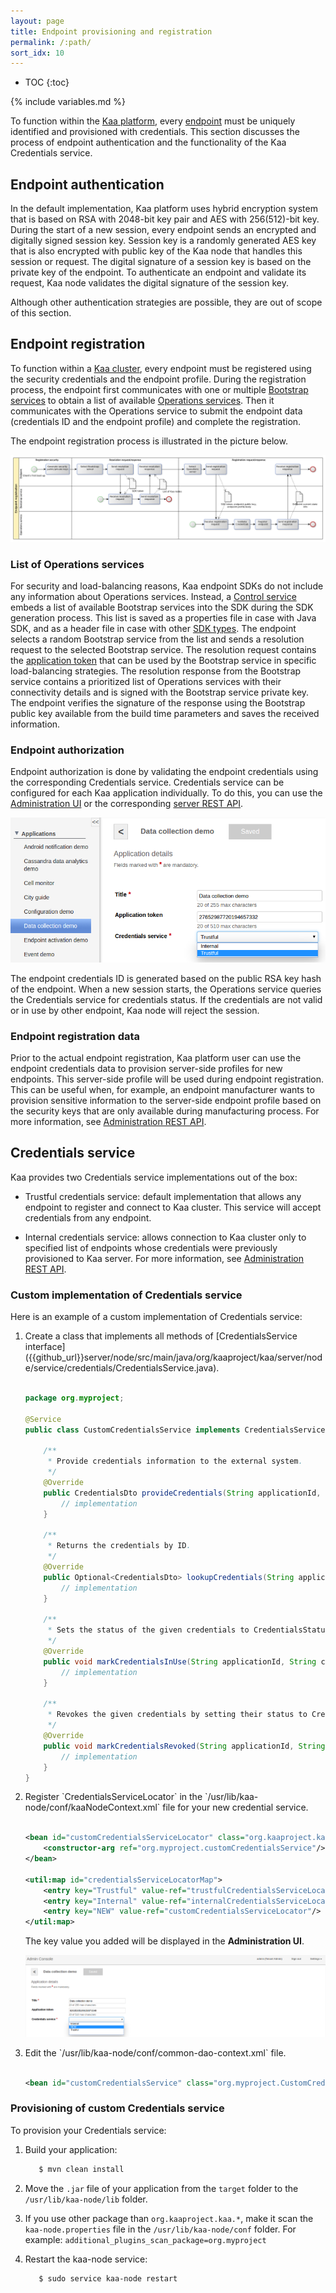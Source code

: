 ```yaml
---
layout: page
title: Endpoint provisioning and registration
permalink: /:path/
sort_idx: 10
---
```


* TOC
{:toc}

{% include variables.md %}

To function within the [Kaa platform]({{root_url}}Glossary/#kaa-platform), every [endpoint]({{root_url}}Glossary/#endpoint-ep) must be uniquely identified and provisioned with credentials.
This section discusses the process of endpoint authentication and the functionality of the Kaa Credentials service.

## Endpoint authentication

In the default implementation, Kaa platform uses hybrid encryption system that is based on RSA with 2048-bit key pair and AES with 256(512)-bit key.
During the start of a new session, every endpoint sends an encrypted and digitally signed session key.
Session key is a randomly generated AES key that is also encrypted with public key of the Kaa node that handles this session or request.
The digital signature of a session key is based on the private key of the endpoint.
To authenticate an endpoint and validate its request, Kaa node validates the digital signature of the session key.

Although other authentication strategies are possible, they are out of scope of this section.

## Endpoint registration

To function within a [Kaa cluster]({{root_url}}Glossary/#kaa-cluster), every endpoint must be registered using the security credentials and the endpoint profile.
During the registration process, the endpoint first communicates with one or multiple [Bootstrap services]({{root_url}}Glossary/#bootstrap-service) to obtain a list of available [Operations services]({{root_url}}Glossary/#operations-service).
Then it communicates with the Operations service to submit the endpoint data (credentials ID and the endpoint profile) and complete the registration.

The endpoint registration process is illustrated in the picture below.

![Endpoint Registration](attach/registration.png)

### List of Operations services

For security and load-balancing reasons, Kaa endpoint SDKs do not include any information about Operations services.
Instead, a [Control service]({{root_url}}Glossary/#control-service) embeds a list of available Bootstrap services into the SDK during the SDK generation process.
This list is saved as a properties file in case with Java SDK, and as a header file in case with other [SDK types]({{root_url}}Glossary/#sdk-type).
The endpoint selects a random Bootstrap service from the list and sends a resolution request to the selected Bootstrap service.
The resolution request contains the [application token]({{root_url}}Glossary/#application-token) that can be used by the Bootstrap service in specific load-balancing strategies.
The resolution response from the Bootstrap service contains a prioritized list of Operations services with their connectivity details and is signed with the Bootstrap service private key.
The endpoint verifies the signature of the response using the Bootstrap public key available from the build time parameters and saves the received information.

### Endpoint authorization

Endpoint authorization is done by validating the endpoint credentials using the corresponding Credentials service.
Credentials service can be configured for each Kaa application individually.
To do this, you can use the [Administration UI]({{root_url}}Glossary/#administration-ui) or the corresponding [server REST API]({{root_url}}Programming-guide/Server-REST-APIs/#!/Application/editApplication).

![credential](attach/credentials-for-apps.png)

The endpoint credentials ID is generated based on the public RSA key hash of the endpoint.
When a new session starts, the Operations service queries the Credentials service for credentials status.
If the credentials are not valid or in use by other endpoint, Kaa node will reject the session.

### Endpoint registration data

Prior to the actual endpoint registration, Kaa platform user can use the endpoint credentials data to provision server-side profiles for new endpoints.
This server-side profile will be used during endpoint registration.
This can be useful when, for example, an endpoint manufacturer wants to provision sensitive information to the server-side endpoint profile based on the security keys that are only available during manufacturing process.
For more information, see [Administration REST API]({{root_url}}Programming-guide/Server-REST-APIs/#!/Device_management/provisionCredentials).

## Credentials service

Kaa provides two Credentials service implementations out of the box:

- Trustful credentials service: default implementation that allows any endpoint to register and connect to Kaa cluster.
This service will accept credentials from any endpoint.

- Internal credentials service: allows connection to Kaa cluster only to specified list of endpoints whose credentials were previously provisioned to Kaa server.
For more information, see [Administration REST API]({{root_url}}Programming-guide/Server-REST-APIs/#!/Device_management/provisionCredentials).

### Custom implementation of Credentials service

Here is an example of a custom implementation of Credentials service:

<ol>
<li markdown="1">
Create a class that implements all methods of [CredentialsService interface]({{github_url}}server/node/src/main/java/org/kaaproject/kaa/server/node/service/credentials/CredentialsService.java).

```java

package org.myproject;

@Service
public class CustomCredentialsService implements CredentialsService {

	/**
	 * Provide credentials information to the external system.
	 */
	@Override
	public CredentialsDto provideCredentials(String applicationId, CredentialsDto credentials) throws CredentialsServiceException {
		// implementation
	}

	/**
	 * Returns the credentials by ID.
	 */
	@Override
	public Optional<CredentialsDto> lookupCredentials(String applicationId, String credentialsId) throws CredentialsServiceException {
		// implementation
	}

	/**
	 * Sets the status of the given credentials to CredentialsStatus.IN_USE
	 */
	@Override
	public void markCredentialsInUse(String applicationId, String credentialsId) throws CredentialsServiceException {
		// implementation
	}

	/**
	 * Revokes the given credentials by setting their status to CredentialsStatus.REVOKED
	 */
	@Override
	public void markCredentialsRevoked(String applicationId, String credentialsId) throws CredentialsServiceException {
		// implementation
	}
}

```
</li>
<li markdown="1">
Register `CredentialsServiceLocator` in the `/usr/lib/kaa-node/conf/kaaNodeContext.xml` file for your new credential service.

```xml

<bean id="customCredentialsServiceLocator" class="org.kaaproject.kaa.server.node.service.credentials.InternalCredentialsServiceLocator">
    <constructor-arg ref="org.myproject.customCredentialsService"/>
</bean>
    
<util:map id="credentialsServiceLocatorMap">
    <entry key="Trustful" value-ref="trustfulCredentialsServiceLocator"/>
    <entry key="Internal" value-ref="internalCredentialsServiceLocator"/>
    <entry key="NEW" value-ref="customCredentialsServiceLocator"/>                          
</util:map>

```

The key value you added will be displayed in the **Administration UI**.

![credential](attach/credential.png)

</li>
<li markdown="1">
Edit the `/usr/lib/kaa-node/conf/common-dao-context.xml` file.

```xml

<bean id="customCredentialsService" class="org.myproject.CustomCredentialsService"/>

```

</li>
</ol>

### Provisioning of custom Credentials service

To provision your Credentials service:

1. Build your application:

   ```bash
      $ mvn clean install
   ```

2. Move the `.jar` file of your application from the `target` folder to the `/usr/lib/kaa-node/lib` folder.

3. If you use other package than `org.kaaproject.kaa.*`, make it scan the `kaa-node.properties` file in the `/usr/lib/kaa-node/conf` folder.
For example: `additional_plugins_scan_package=org.myproject`

4. Restart the kaa-node service:

   ```bash
      $ sudo service kaa-node restart
   ```